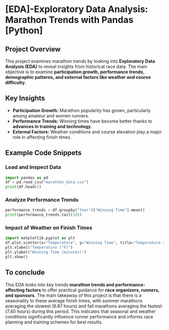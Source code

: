 # [EDA]-Exploratory Data Analysis: Marathon Trends with Pandas [Python] 

## Project Overview
This project examines marathon trends by looking into **Exploratory Data Analysis (EDA)** to reveal insights from historical race data. The main objective is to examine **participation growth, performance trends, demographic patterns, and external factors like weather and course difficulty**.

## Key Insights
- **Participation Growth:** Marathon popularity has grown, particularly among amateur and women runners.
- **Performance Trends:** Winning times have become better thanks to **advances in training and technology**.
- **External Factors:** Weather conditions and course elevation play a major role in affecting finish times.


## Example Code Snippets
### Load and Inspect Data
```python
import pandas as pd
df = pd.read_csv("marathon_data.csv")
print(df.head())
```

### Analyze Performance Trends
```python
performance_trends = df.groupby("Year")["Winning Time"].mean()
print(performance_trends.tail(10))
```

### Impact of Weather on Finish Times
```python
import matplotlib.pyplot as plt
df.plot.scatter(x="Temperature", y="Winning Time", title="Temperature vs Winning Time")
plt.xlabel("Temperature (°F)")
plt.ylabel("Winning Time (minutes)")
plt.show()
```

## To conclude 
This EDA looks into key trends **marathon trends and performance-affecting factors** to offer practical guidance for **race organizers, runners, and sponsors**. 
The main takeaway of this project is that there is a seasonality to these average finish times, with summer marathons averaging the slowest (6.87 hours) and fall marathons averaginq the fastest (7.40 hours) during this period. This indicates that seasonal and weather conditions significantly influence runner performance and informs race planning and training schemes for best results.

